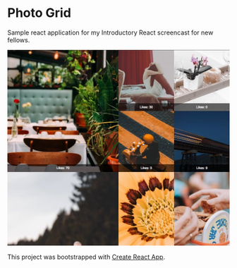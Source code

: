 # Photo Grid
Sample react application for my Introductory React screencast for new fellows.

![Photo Grid Screen shot](frontend/public/screenshot.jpg)

This project was bootstrapped with [Create React App](https://github.com/facebookincubator/create-react-app).